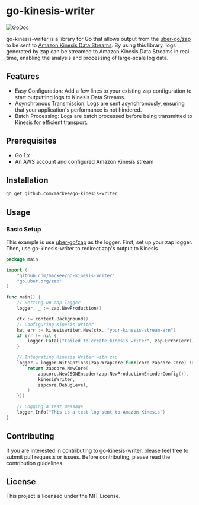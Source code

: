 # go-kinesis-writer

[![GoDoc](https://godoc.org/github.com/mackee/go-kinesis-writer?status.svg)](https://pkg.go.dev/github.com/mackee/go-kinesis-writer)

go-kinesis-writer is a library for Go that allows output from the [uber-go/zap](https://github.com/uber-go/zap) to be sent to [Amazon Kinesis Data Streams](https://aws.amazon.com/kinesis/data-streams/). By using this library, logs generated by zap can be streamed to Amazon Kinesis Data Streams in real-time, enabling the analysis and processing of large-scale log data.

## Features

* Easy Configuration: Add a few lines to your existing zap configuration to start outputting logs to Kinesis Data Streams.
* Asynchronous Transmission: Logs are sent asynchronously, ensuring that your application's performance is not hindered.
* Batch Processing: Logs are batch processed before being transmitted to Kinesis for efficient transport.

## Prerequisites

* Go 1.x
* An AWS account and configured Amazon Kinesis stream

## Installation

```bash
go get github.com/mackee/go-kinesis-writer
```

## Usage

### Basic Setup

This example is use [uber-go/zap](https://github.com/uber-go/zap) as the logger. First, set up your zap logger. Then, use go-kinesis-writer to redirect zap's output to Kinesis.

```go
package main

import (
    "github.com/mackee/go-kinesis-writer"
    "go.uber.org/zap"
)

func main() {
    // Setting up zap logger
    logger, _ := zap.NewProduction()

    ctx := context.Background()
    // Configuring Kinesis Writer
    kw, err := kinesiswriter.New(ctx, "your-kinesis-stream-arn")
    if err != nil {
        logger.Fatal("Failed to create kinesis writer", zap.Error(err))
    }

    // Integrating Kinesis Writer with zap
    logger = logger.WithOptions(zap.WrapCore(func(core zapcore.Core) zapcore.Core {
        return zapcore.NewCore(
            zapcore.NewJSONEncoder(zap.NewProductionEncoderConfig()),
            kinesisWriter,
            zapcore.DebugLevel,
        )
    }))

    // Logging a test message
    logger.Info("This is a test log sent to Amazon Kinesis")
}
```

## Contributing

If you are interested in contributing to go-kinesis-writer, please feel free to submit pull requests or issues. Before contributing, please read the contribution guidelines.

## License

This project is licensed under the MIT License.

